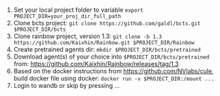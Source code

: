 1. Set your local project folder to variable `export PROJECT_DIR=your_proj_dir_full_path`
1. Clone bcts project:
 ``git clone https://github.com/galdl/bcts.git $PROJECT_DIR/bcts``
2. Clone rainbow project, version 1.3:
``git clone -b 1.3 https://github.com/Kaixhin/Rainbow.git $PROJECT_DIR/Rainbow``
3. Create pretrained agents dir:
``mkdir $PROJECT_DIR/bcts/pretrained``
4. Download agent(s) of your choice into `$PROJECT_DIR/bcts/pretrained` from:
https://github.com/Kaixhin/Rainbow/releases/tag/1.3
6. Based on the docker instructions from https://github.com/NVlabs/cule, build docker file using docker: `docker run -v $PROJECT_DIR:/mount ... `
7. Login to wandb or skip by pressing ...





 